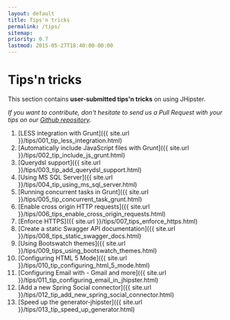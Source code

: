 ```yaml
---
layout: default
title: Tips'n tricks
permalink: /tips/
sitemap:
priority: 0.7
lastmod: 2015-05-27T18:40:00-00:00
---
```


# <i class="fa fa-cogs"></i> Tips'n tricks

This section contains __user-submitted tips'n tricks__ on using JHipster.

_If you want to contribute, don't hesitate to send us a Pull Request with your tips on our [Github repository](https://github.com/jhipster/jhipster.github.io)._

1. [LESS integration with Grunt]({{ site.url }}/tips/001_tip_less_integration.html)
2. [Automatically include JavaScript files with Grunt]({{ site.url }}/tips/002_tip_include_js_grunt.html)
3. [Querydsl support]({{ site.url }}/tips/003_tip_add_querydsl_support.html)
4. [Using MS SQL Server]({{ site.url }}/tips/004_tip_using_ms_sql_server.html)
5. [Running concurrent tasks in Grunt]({{ site.url }}/tips/005_tip_concurrent_task_grunt.html)
6. [Enable cross origin HTTP requests]({{ site.url }}/tips/006_tips_enable_cross_origin_requests.html)
7. [Enforce HTTPS]({{ site.url }}/tips/007_tips_enforce_https.html)
8. [Create a static Swagger API documentation]({{ site.url }}/tips/008_tips_static_swagger_docs.html)
9. [Using Bootswatch themes]({{ site.url }}/tips/009_tips_using_bootswatch_themes.html)
10. [Configuring HTML 5 Mode]({{ site.url }}/tips/010_tip_configuring_html_5_mode.html)
11. [Configuring Email with - Gmail and more]({{ site.url }}/tips/011_tip_configuring_email_in_jhipster.html)
12. [Add a new Spring Social connector]({{ site.url }}/tips/012_tip_add_new_spring_social_connector.html)
13. [Speed up the generator-jhipster]({{ site.url }}/tips/013_tip_speed_up_generator.html)
